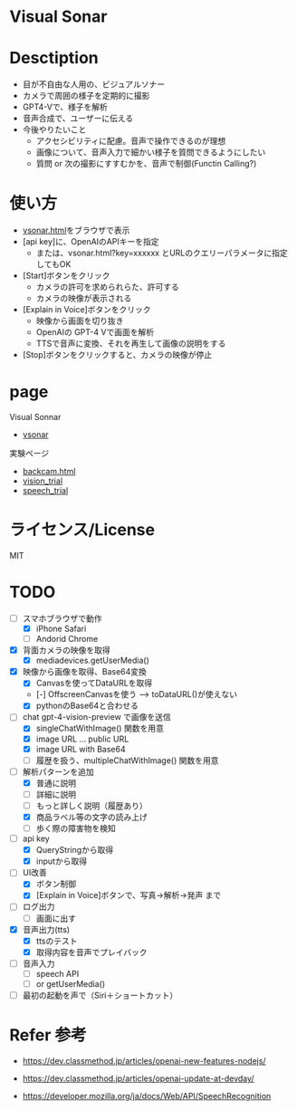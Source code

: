 # Visual Sonar

# Desctiption

- 目が不自由な人用の、ビジュアルソナー
- カメラで周囲の様子を定期的に撮影
- GPT4-Vで、様子を解析
- 音声合成で、ユーザーに伝える
- 今後やりたいこと
  - アクセシビリティに配慮。音声で操作できるのが理想
  - 画像について、音声入力で細かい様子を質問できるようにしたい
  - 質問 or 次の撮影にすすむかを、音声で制御(Functin Calling?)

# 使い方

- [vsonar.html](https://mganeko.github.io/visual_sonar/vsonar.html)をブラウザで表示
- [api key]に、OpenAIのAPIキーを指定
  - または、vsonar.html?key=xxxxxx とURLのクエリーパラメータに指定してもOK
- [Start]ボタンをクリック
  - カメラの許可を求められらた、許可する
  - カメラの映像が表示される
- [Explain in Voice]ボタンをクリック
  - 映像から画面を切り抜き
  - OpenAIの GPT-4 Vで画面を解析
  - TTSで音声に変換、それを再生して画像の説明をする
- [Stop]ボタンをクリックすると、カメラの映像が停止

# page

Visual Sonnar

- [vsonar](vsonar.html)

実験ページ

- [backcam.html](backcam.html)
- [vision_trial](vision_trial.html)
- [speech_trial](speech_trial.html)

# ライセンス/License

MIT

# TODO

- [ ] スマホブラウザで動作
  - [x] iPhone Safari
  - [ ] Andorid Chrome
- [x] 背面カメラの映像を取得
  - [x] mediadevices.getUserMedia()
- [x] 映像から画像を取得、Base64変換
  - [x] Canvasを使ってDataURLを取得
  - [-] OffscreenCanvasを使う --> toDataURL()が使えない
  - [x] pythonのBase64と合わせる
- [ ] chat gpt-4-vision-preview で画像を送信
  - [x] singleChatWithImage() 関数を用意
  - [x] image URL ... public URL
  - [x] image URL with Base64
  - [ ] 履歴を扱う、multipleChatWithImage() 関数を用意
- [ ] 解析パターンを追加
  - [x] 普通に説明
  - [ ] 詳細に説明
  - [ ] もっと詳しく説明（履歴あり）
  - [x] 商品ラベル等の文字の読み上げ
  - [ ] 歩く際の障害物を検知
- [ ] api key
  - [x] QueryStringから取得
  - [x] inputから取得
- [ ] UI改善
  - [x] ボタン制御
  - [x] [Explain in Voice]ボタンで、写真->解析->発声 まで
- [ ] ログ出力
  - [ ] 画面に出す  
- [x] 音声出力(tts)
  - [x] ttsのテスト
  - [x] 取得内容を音声でプレイバック
- [ ] 音声入力
  - [ ] speech API
  - [ ] or getUserMedia()
- [ ] 最初の起動を声で（Siri＋ショートカット）

# Refer 参考

- https://dev.classmethod.jp/articles/openai-new-features-nodejs/
- https://dev.classmethod.jp/articles/openai-update-at-devday/

- https://developer.mozilla.org/ja/docs/Web/API/SpeechRecognition

